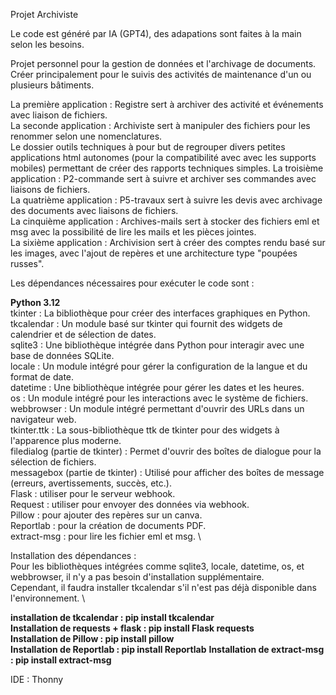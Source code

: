 Projet Archiviste

Le code est généré par IA (GPT4), des adapations sont faites à la main selon les besoins. 

Projet personnel pour la gestion de données et l'archivage de documents. \
Créer principalement pour le suivis des activités de maintenance d'un ou plusieurs bâtiments. 

La première application : Registre sert à archiver des activité et événements avec liaison de fichiers. \
La seconde application : Archiviste sert à manipuler des fichiers pour les renommer selon une nomenclatures. \
Le dossier outils techniques à pour but de regrouper divers petites applications html autonomes (pour la compatibilité avec avec les supports mobiles) permettant de créer des rapports techniques simples.
La troisième application : P2-commande sert à suivre et archiver ses commandes avec liaisons de fichiers. \
La quatrième application : P5-travaux sert à suivre les devis avec archivage des documents avec liaisons de fichiers. \
La cinquième application : Archives-mails sert à stocker des fichiers eml et msg avec la possibilité de lire les mails et les pièces jointes.\
La sixième application : Archivision sert à créer des comptes rendu basé sur les images, avec l'ajout de repères et une architecture type "poupées russes".

Les dépendances nécessaires pour exécuter le code sont :

**Python 3.12** \
tkinter : La bibliothèque pour créer des interfaces graphiques en Python. \
tkcalendar : Un module basé sur tkinter qui fournit des widgets de calendrier et de sélection de dates. \
sqlite3 : Une bibliothèque intégrée dans Python pour interagir avec une base de données SQLite. \
locale : Un module intégré pour gérer la configuration de la langue et du format de date. \
datetime : Une bibliothèque intégrée pour gérer les dates et les heures. \
os : Un module intégré pour les interactions avec le système de fichiers. \
webbrowser : Un module intégré permettant d'ouvrir des URLs dans un navigateur web. \
tkinter.ttk : La sous-bibliothèque ttk de tkinter pour des widgets à l'apparence plus moderne. \
filedialog (partie de tkinter) : Permet d'ouvrir des boîtes de dialogue pour la sélection de fichiers. \
messagebox (partie de tkinter) : Utilisé pour afficher des boîtes de message (erreurs, avertissements, succès, etc.). \
Flask : utiliser pour le serveur webhook. \
Request : utiliser pour envoyer des données via webhook. \
Pillow : pour ajouter des repères sur un canva. \
Reportlab : pour la création de documents PDF. \
extract-msg : pour lire les fichier eml et msg. \

Installation des dépendances : \
Pour les bibliothèques intégrées comme sqlite3, locale, datetime, os, et webbrowser, il n'y a pas besoin d'installation supplémentaire. \
Cependant, il faudra installer tkcalendar s'il n'est pas déjà disponible dans l'environnement. \

**installation de tkcalendar : pip install tkcalendar** \
**Installation de requests + flask : pip install Flask requests** \
**Installation de Pillow : pip install pillow** \
**Installation de Reportlab : pip install Reportlab**
**Installation de extract-msg : pip install extract-msg**

IDE : Thonny
